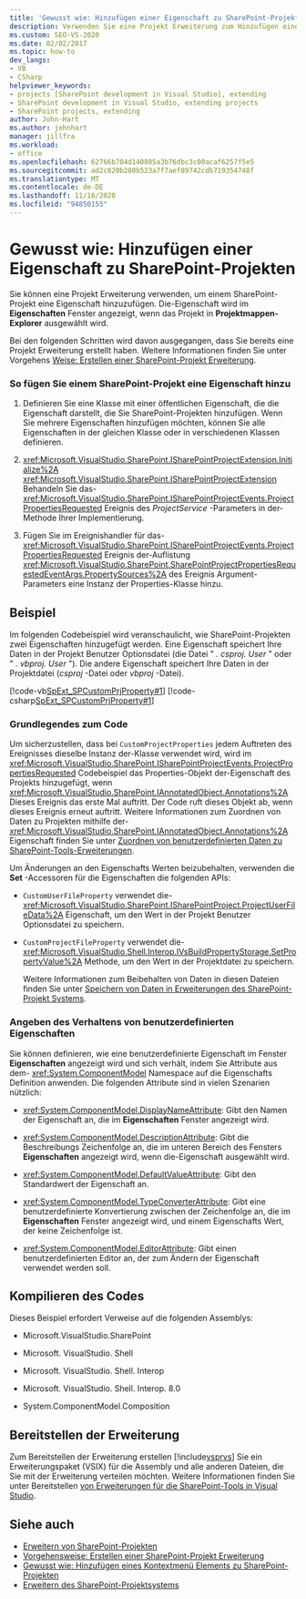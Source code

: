 ```yaml
---
title: 'Gewusst wie: Hinzufügen einer Eigenschaft zu SharePoint-Projekten | Microsoft-Dokumentation'
description: Verwenden Sie eine Projekt Erweiterung zum Hinzufügen einer Eigenschaft zu einem SharePoint-Projekt. Eine Eigenschaft wird in der Eigenschaftenfenster angezeigt, wenn Sie das Projekt in Projektmappen-Explorer auswählen.
ms.custom: SEO-VS-2020
ms.date: 02/02/2017
ms.topic: how-to
dev_langs:
- VB
- CSharp
helpviewer_keywords:
- projects [SharePoint development in Visual Studio], extending
- SharePoint development in Visual Studio, extending projects
- SharePoint projects, extending
author: John-Hart
ms.author: johnhart
manager: jillfra
ms.workload:
- office
ms.openlocfilehash: 62766b704d140805a3b76dbc3c00acaf6257f5e5
ms.sourcegitcommit: ad2c820b280b523a7f7aef89742cdb719354748f
ms.translationtype: MT
ms.contentlocale: de-DE
ms.lasthandoff: 11/18/2020
ms.locfileid: "94850155"
---
```

# <a name="how-to-add-a-property-to-sharepoint-projects"></a>Gewusst wie: Hinzufügen einer Eigenschaft zu SharePoint-Projekten
  Sie können eine Projekt Erweiterung verwenden, um einem SharePoint-Projekt eine Eigenschaft hinzuzufügen. Die-Eigenschaft wird im **Eigenschaften** Fenster angezeigt, wenn das Projekt in **Projektmappen-Explorer** ausgewählt wird.

 Bei den folgenden Schritten wird davon ausgegangen, dass Sie bereits eine Projekt Erweiterung erstellt haben. Weitere Informationen finden Sie unter Vorgehens [Weise: Erstellen einer SharePoint-Projekt Erweiterung](../sharepoint/how-to-create-a-sharepoint-project-extension.md).

### <a name="to-add-a-property-to-a-sharepoint-project"></a>So fügen Sie einem SharePoint-Projekt eine Eigenschaft hinzu

1. Definieren Sie eine Klasse mit einer öffentlichen Eigenschaft, die die Eigenschaft darstellt, die Sie SharePoint-Projekten hinzufügen. Wenn Sie mehrere Eigenschaften hinzufügen möchten, können Sie alle Eigenschaften in der gleichen Klasse oder in verschiedenen Klassen definieren.

2. <xref:Microsoft.VisualStudio.SharePoint.ISharePointProjectExtension.Initialize%2A> <xref:Microsoft.VisualStudio.SharePoint.ISharePointProjectExtension> Behandeln Sie das- <xref:Microsoft.VisualStudio.SharePoint.ISharePointProjectEvents.ProjectPropertiesRequested> Ereignis des *ProjectService* -Parameters in der-Methode Ihrer Implementierung.

3. Fügen Sie im Ereignishandler für das- <xref:Microsoft.VisualStudio.SharePoint.ISharePointProjectEvents.ProjectPropertiesRequested> Ereignis der-Auflistung <xref:Microsoft.VisualStudio.SharePoint.SharePointProjectPropertiesRequestedEventArgs.PropertySources%2A> des Ereignis Argument-Parameters eine Instanz der Properties-Klasse hinzu.

## <a name="example"></a>Beispiel
 Im folgenden Codebeispiel wird veranschaulicht, wie SharePoint-Projekten zwei Eigenschaften hinzugefügt werden. Eine Eigenschaft speichert Ihre Daten in der Projekt Benutzer Optionsdatei (die Datei " *. csproj. User* " oder " *. vbproj. User* "). Die andere Eigenschaft speichert Ihre Daten in der Projektdatei (*csproj* -Datei oder *vbproj* -Datei).

 [!code-vb[SpExt_SPCustomPrjProperty#1](../sharepoint/codesnippet/VisualBasic/customspproperty/customproperty.vb#1)]
 [!code-csharp[SpExt_SPCustomPrjProperty#1](../sharepoint/codesnippet/CSharp/customspproperty/customproperty.cs#1)]

### <a name="understand-the-code"></a>Grundlegendes zum Code
 Um sicherzustellen, dass bei `CustomProjectProperties` jedem Auftreten des Ereignisses dieselbe Instanz der-Klasse verwendet wird, wird im <xref:Microsoft.VisualStudio.SharePoint.ISharePointProjectEvents.ProjectPropertiesRequested> Codebeispiel das Properties-Objekt der-Eigenschaft des Projekts hinzugefügt, wenn <xref:Microsoft.VisualStudio.SharePoint.IAnnotatedObject.Annotations%2A> Dieses Ereignis das erste Mal auftritt. Der Code ruft dieses Objekt ab, wenn dieses Ereignis erneut auftritt. Weitere Informationen zum Zuordnen von Daten zu Projekten mithilfe der- <xref:Microsoft.VisualStudio.SharePoint.IAnnotatedObject.Annotations%2A> Eigenschaft finden Sie unter [Zuordnen von benutzerdefinierten Daten zu SharePoint-Tools-Erweiterungen](../sharepoint/associating-custom-data-with-sharepoint-tools-extensions.md).

 Um Änderungen an den Eigenschafts Werten beizubehalten, verwenden die **Set** -Accessoren für die Eigenschaften die folgenden APIs:

- `CustomUserFileProperty` verwendet die- <xref:Microsoft.VisualStudio.SharePoint.ISharePointProject.ProjectUserFileData%2A> Eigenschaft, um den Wert in der Projekt Benutzer Optionsdatei zu speichern.

- `CustomProjectFileProperty` verwendet die- <xref:Microsoft.VisualStudio.Shell.Interop.IVsBuildPropertyStorage.SetPropertyValue%2A> Methode, um den Wert in der Projektdatei zu speichern.

  Weitere Informationen zum Beibehalten von Daten in diesen Dateien finden Sie unter [Speichern von Daten in Erweiterungen des SharePoint-Projekt Systems](../sharepoint/saving-data-in-extensions-of-the-sharepoint-project-system.md).

### <a name="specify-the-behavior-of-custom-properties"></a>Angeben des Verhaltens von benutzerdefinierten Eigenschaften
 Sie können definieren, wie eine benutzerdefinierte Eigenschaft im Fenster **Eigenschaften** angezeigt wird und sich verhält, indem Sie Attribute aus dem- <xref:System.ComponentModel> Namespace auf die Eigenschafts Definition anwenden. Die folgenden Attribute sind in vielen Szenarien nützlich:

- <xref:System.ComponentModel.DisplayNameAttribute>: Gibt den Namen der Eigenschaft an, die im **Eigenschaften** Fenster angezeigt wird.

- <xref:System.ComponentModel.DescriptionAttribute>: Gibt die Beschreibungs Zeichenfolge an, die im unteren Bereich des Fensters **Eigenschaften** angezeigt wird, wenn die-Eigenschaft ausgewählt wird.

- <xref:System.ComponentModel.DefaultValueAttribute>: Gibt den Standardwert der Eigenschaft an.

- <xref:System.ComponentModel.TypeConverterAttribute>: Gibt eine benutzerdefinierte Konvertierung zwischen der Zeichenfolge an, die im **Eigenschaften** Fenster angezeigt wird, und einem Eigenschafts Wert, der keine Zeichenfolge ist.

- <xref:System.ComponentModel.EditorAttribute>: Gibt einen benutzerdefinierten Editor an, der zum Ändern der Eigenschaft verwendet werden soll.

## <a name="compile-the-code"></a>Kompilieren des Codes
 Dieses Beispiel erfordert Verweise auf die folgenden Assemblys:

- Microsoft.VisualStudio.SharePoint

- Microsoft. VisualStudio. Shell

- Microsoft. VisualStudio. Shell. Interop

- Microsoft. VisualStudio. Shell. Interop. 8.0

- System.ComponentModel.Composition

## <a name="deploy-the-extension"></a>Bereitstellen der Erweiterung
 Zum Bereitstellen der Erweiterung erstellen [!include[vsprvs](../sharepoint/includes/vsprvs-md.md)] Sie ein Erweiterungspaket (VSIX) für die Assembly und alle anderen Dateien, die Sie mit der Erweiterung verteilen möchten. Weitere Informationen finden Sie unter Bereitstellen [von Erweiterungen für die SharePoint-Tools in Visual Studio](../sharepoint/deploying-extensions-for-the-sharepoint-tools-in-visual-studio.md).

## <a name="see-also"></a>Siehe auch
- [Erweitern von SharePoint-Projekten](../sharepoint/extending-sharepoint-projects.md)
- [Vorgehensweise: Erstellen einer SharePoint-Projekt Erweiterung](../sharepoint/how-to-create-a-sharepoint-project-extension.md)
- [Gewusst wie: Hinzufügen eines Kontextmenü Elements zu SharePoint-Projekten](../sharepoint/how-to-add-a-shortcut-menu-item-to-sharepoint-projects.md)
- [Erweitern des SharePoint-Projektsystems](../sharepoint/extending-the-sharepoint-project-system.md)
